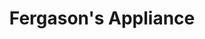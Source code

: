 ---
title: "Fergason's Appliance"
url: /cottage-grove/fergasons-appliance/
shop: Haushaltsgeräte
---
